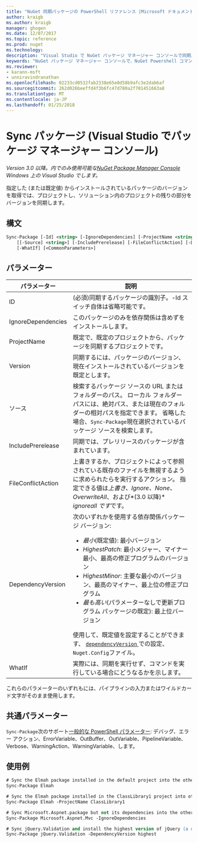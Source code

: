 ```yaml
---
title: "NuGet 同期パッケージの PowerShell リファレンス |Microsoft ドキュメント"
author: kraigb
ms.author: kraigb
manager: ghogen
ms.date: 12/07/2017
ms.topic: reference
ms.prod: nuget
ms.technology: 
description: "Visual Studio で NuGet パッケージ マネージャー コンソールで同期パッケージの PowerShell コマンドのリファレンスです。"
keywords: "NuGet パッケージ マネージャー コンソールで、NuGet Powershell コマンドでは、NuGet Powershell リファレンス、Sync パッケージ"
ms.reviewer:
- karann-msft
- unniravindranathan
ms.openlocfilehash: 02233cd0532fab2338e65e0d58b9afc3e2dab6af
ms.sourcegitcommit: 262d026beeffd4f3b6fc47d780a2f701451663a8
ms.translationtype: MT
ms.contentlocale: ja-JP
ms.lasthandoff: 01/25/2018
---
```

# <a name="sync-package-package-manager-console-in-visual-studio"></a>Sync パッケージ (Visual Studio でパッケージ マネージャー コンソール)

*Version 3.0 以降。内でのみ使用可能な[NuGet Package Manager Console](Package-Manager-Console.md) Windows 上の Visual Studio でします。*

指定した (または既定値) からインストールされているパッケージのバージョンを取得では、プロジェクトし、ソリューション内のプロジェクトの残りの部分をバージョンを同期します。

## <a name="syntax"></a>構文

```ps
Sync-Package [-Id] <string> [-IgnoreDependencies] [-ProjectName <string>] [[-Version] <string>]
    [[-Source] <string>] [-IncludePrerelease] [-FileConflictAction] [-DependencyVersion]
    [-WhatIf] [<CommonParameters>]
```

## <a name="parameters"></a>パラメーター

| パラメーター | 説明 |
| --- | --- |
| ID | (必須)同期するパッケージの識別子。-Id スイッチ自体は省略可能です。 |
| IgnoreDependencies | このパッケージのみを依存関係は含めずをインストールします。 |
| ProjectName | 既定で、既定のプロジェクトから、パッケージを同期するプロジェクトです。 |
| Version | 同期するには、パッケージのバージョン、現在インストールされているバージョンを既定とします。 |
| ソース | 検索するパッケージ ソースの URL またはフォルダーのパス。 ローカル フォルダー パスには、絶対パス、または現在のフォルダーの相対パスを指定できます。 省略した場合、`Sync-Package`現在選択されているパッケージ ソースを検索します。 |
| IncludePrerelease | 同期では、プレリリースのパッケージが含まれています。 |
| FileConflictAction | 上書きするか、プロジェクトによって参照されている既存のファイルを無視するように求められたらを実行するアクション。 指定できる値は*上書き、Ignore、None、OverwriteAll*、および*(3.0 以降)* *ignoreall です*です。 |
| DependencyVersion | 次のいずれかを使用する依存関係パッケージ バージョン:<br/><ul><li>*最小*(既定値): 最小バージョン</li><li>*HighestPatch*: 最小メジャー、マイナー最小、最高の修正プログラムのバージョン</li><li>*HighestMinor*: 主要な最小のバージョン、最高のマイナー、最上位の修正プログラム</li><li>*最も高い*(パラメーターなしで更新プログラム パッケージの既定): 最上位バージョン</li></ul>使用して、既定値を設定することができます、 [ `dependencyVersion` ](../Schema/nuget-config-file.md#config-section)での設定、`Nuget.Config`ファイル。 |
| WhatIf | 実際には、同期を実行せず、コマンドを実行している場合にどうなるかを示します。 |

これらのパラメーターのいずれもには、パイプラインの入力またはワイルドカード文字がそのまま使用します。

## <a name="common-parameters"></a>共通パラメーター

`Sync-Package`次のサポート[一般的な PowerShell パラメーター](http://go.microsoft.com/fwlink/?LinkID=113216): デバッグ、エラー アクション、ErrorVariable、OutBuffer、OutVariable、PipelineVariable、Verbose、WarningAction、WarningVariable、します。

## <a name="examples"></a>使用例

```ps
# Sync the Elmah package installed in the default project into the other projects in the solution
Sync-Package Elmah

# Sync the Elmah package installed in the ClassLibrary1 project into other projects in the solution
Sync-Package Elmah -ProjectName ClassLibrary1

# Sync Microsoft.Aspnet.package but not its dependencies into the other projects in the solution
Sync-Package Microsoft.Aspnet.Mvc -IgnoreDependencies

# Sync jQuery.Validation and install the highest version of jQuery (a dependency) from the package source    
Sync-Package jQuery.Validation -DependencyVersion highest
```
